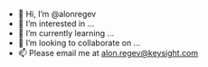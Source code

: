 - 👋 Hi, I’m @alonregev
- 👀 I’m interested in ...
- 🌱 I’m currently learning ...
- 💞️ I’m looking to collaborate on ...
- 📫 Please email me at alon.regev@keysight.com

<!---
alonregev/alonregev is a ✨ special ✨ repository because its `README.md` (this file) appears on your GitHub profile.
You can click the Preview link to take a look at your changes.
--->
